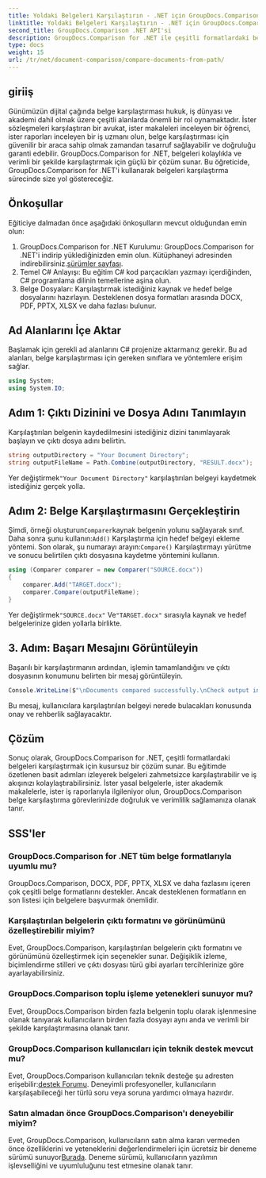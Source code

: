 ```yaml
---
title: Yoldaki Belgeleri Karşılaştırın - .NET için GroupDocs.Comparison
linktitle: Yoldaki Belgeleri Karşılaştırın - .NET için GroupDocs.Comparison
second_title: GroupDocs.Comparison .NET API'si
description: GroupDocs.Comparison for .NET ile çeşitli formatlardaki belgeleri zahmetsizce karşılaştırın. Zamandan tasarruf edin ve yasal, akademik ve ticari görevlerde doğruluk sağlayın.
type: docs
weight: 15
url: /tr/net/document-comparison/compare-documents-from-path/
---
```

## giriiş
Günümüzün dijital çağında belge karşılaştırması hukuk, iş dünyası ve akademi dahil olmak üzere çeşitli alanlarda önemli bir rol oynamaktadır. İster sözleşmeleri karşılaştıran bir avukat, ister makaleleri inceleyen bir öğrenci, ister raporları inceleyen bir iş uzmanı olun, belge karşılaştırması için güvenilir bir araca sahip olmak zamandan tasarruf sağlayabilir ve doğruluğu garanti edebilir. GroupDocs.Comparison for .NET, belgeleri kolaylıkla ve verimli bir şekilde karşılaştırmak için güçlü bir çözüm sunar. Bu öğreticide, GroupDocs.Comparison for .NET'i kullanarak belgeleri karşılaştırma sürecinde size yol göstereceğiz.
## Önkoşullar
Eğiticiye dalmadan önce aşağıdaki önkoşulların mevcut olduğundan emin olun:
1. GroupDocs.Comparison for .NET Kurulumu: GroupDocs.Comparison for .NET'i indirip yüklediğinizden emin olun. Kütüphaneyi adresinden indirebilirsiniz.[sürümler sayfası](https://releases.groupdocs.com/comparison/net/).
2. Temel C# Anlayışı: Bu eğitim C# kod parçacıkları yazmayı içerdiğinden, C# programlama dilinin temellerine aşina olun.
3. Belge Dosyaları: Karşılaştırmak istediğiniz kaynak ve hedef belge dosyalarını hazırlayın. Desteklenen dosya formatları arasında DOCX, PDF, PPTX, XLSX ve daha fazlası bulunur.

## Ad Alanlarını İçe Aktar
Başlamak için gerekli ad alanlarını C# projenize aktarmanız gerekir. Bu ad alanları, belge karşılaştırması için gereken sınıflara ve yöntemlere erişim sağlar.
```csharp
using System;
using System.IO;
```
## Adım 1: Çıktı Dizinini ve Dosya Adını Tanımlayın
Karşılaştırılan belgenin kaydedilmesini istediğiniz dizini tanımlayarak başlayın ve çıktı dosya adını belirtin.
```csharp
string outputDirectory = "Your Document Directory";
string outputFileName = Path.Combine(outputDirectory, "RESULT.docx");
```
 Yer değiştirmek`"Your Document Directory"` karşılaştırılan belgeyi kaydetmek istediğiniz gerçek yolla.
## Adım 2: Belge Karşılaştırmasını Gerçekleştirin
 Şimdi, örneği oluşturun`Comparer`kaynak belgenin yolunu sağlayarak sınıf. Daha sonra şunu kullanın:`Add()` Karşılaştırma için hedef belgeyi ekleme yöntemi. Son olarak, şu numarayı arayın:`Compare()` Karşılaştırmayı yürütme ve sonucu belirtilen çıktı dosyasına kaydetme yöntemini kullanın.
```csharp
using (Comparer comparer = new Comparer("SOURCE.docx"))
{
    comparer.Add("TARGET.docx");
    comparer.Compare(outputFileName);
}
```
 Yer değiştirmek`"SOURCE.docx"` Ve`"TARGET.docx"` sırasıyla kaynak ve hedef belgelerinize giden yollarla birlikte.
## 3. Adım: Başarı Mesajını Görüntüleyin
Başarılı bir karşılaştırmanın ardından, işlemin tamamlandığını ve çıktı dosyasının konumunu belirten bir mesaj görüntüleyin.
```csharp
Console.WriteLine($"\nDocuments compared successfully.\nCheck output in {outputDirectory}.");
```
Bu mesaj, kullanıcılara karşılaştırılan belgeyi nerede bulacakları konusunda onay ve rehberlik sağlayacaktır.

## Çözüm
Sonuç olarak, GroupDocs.Comparison for .NET, çeşitli formatlardaki belgeleri karşılaştırmak için kusursuz bir çözüm sunar. Bu eğitimde özetlenen basit adımları izleyerek belgeleri zahmetsizce karşılaştırabilir ve iş akışınızı kolaylaştırabilirsiniz. İster yasal belgelerle, ister akademik makalelerle, ister iş raporlarıyla ilgileniyor olun, GroupDocs.Comparison belge karşılaştırma görevlerinizde doğruluk ve verimlilik sağlamanıza olanak tanır.
## SSS'ler
### GroupDocs.Comparison for .NET tüm belge formatlarıyla uyumlu mu?
GroupDocs.Comparison, DOCX, PDF, PPTX, XLSX ve daha fazlasını içeren çok çeşitli belge formatlarını destekler. Ancak desteklenen formatların en son listesi için belgelere başvurmak önemlidir.
### Karşılaştırılan belgelerin çıktı formatını ve görünümünü özelleştirebilir miyim?
Evet, GroupDocs.Comparison, karşılaştırılan belgelerin çıktı formatını ve görünümünü özelleştirmek için seçenekler sunar. Değişiklik izleme, biçimlendirme stilleri ve çıktı dosyası türü gibi ayarları tercihlerinize göre ayarlayabilirsiniz.
### GroupDocs.Comparison toplu işleme yetenekleri sunuyor mu?
Evet, GroupDocs.Comparison birden fazla belgenin toplu olarak işlenmesine olanak tanıyarak kullanıcıların birden fazla dosyayı aynı anda ve verimli bir şekilde karşılaştırmasına olanak tanır.
### GroupDocs.Comparison kullanıcıları için teknik destek mevcut mu?
 Evet, GroupDocs.Comparison kullanıcıları teknik desteğe şu adresten erişebilir:[destek Forumu](https://forum.groupdocs.com/c/comparison/12). Deneyimli profesyoneller, kullanıcıların karşılaşabileceği her türlü soru veya soruna yardımcı olmaya hazırdır.
### Satın almadan önce GroupDocs.Comparison'ı deneyebilir miyim?
 Evet, GroupDocs.Comparison, kullanıcıların satın alma kararı vermeden önce özelliklerini ve yeteneklerini değerlendirmeleri için ücretsiz bir deneme sürümü sunuyor[Burada](https://releases.groupdocs.com/). Deneme sürümü, kullanıcıların yazılımın işlevselliğini ve uyumluluğunu test etmesine olanak tanır.